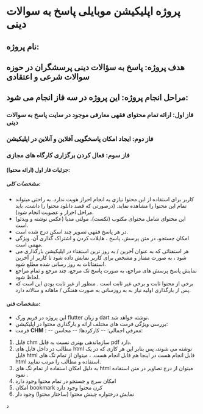 # پروژه اپلیکیشن موبایلی پاسخ به سوالات دینی  
## نام پروژه:
## هدف پروژه: پاسخ به سؤالات دینی پرسشگران در حوزه سوالات شرعی و اعتقادی
## مراحل انجام پروژه: این پروژه در سه فاز انجام می شود:
### فاز اول: ارائه تمام محتوای فقهی معارفی موجود در سایت پاسخ به سوالات دینی
### فاز دوم: ایجاد امکان پاسخگویی آفلاین و آنلاین در اپلیکیشن
### فاز سوم: فعال کردن برگزاری کارگاه های مجازی

#### جزئیات فاز اول (ارائه محتوا): 

##### مشخصات کلی:
- کاربر برای استفاده از این محتوا نیازی به انجام احراز هویت ندارد. به راحتی میتواند تمام این محتوا را مشاهده نماید. (درصورتی که قصد دانلود محتوا را داشت، باید مراحل احراز و عضویت انجام شود).
- این محتوای شامل محتوای مکتوب (تکست)، مولتی مدیا (عکس نوشته و ویدئو) است.
- در هر پاسخ فقهی تصویر چند اسکن درج شده است.
- امکان جستجو، در متن پرسش، پاسخ ، هایلات کردن و اشتراک گذاری آن، ویژگی مهمی است.
- هر استفتائی که به عنوان آخرین / به روز ترین استفتاء در اپلیکیشن بارگذاری می شود ، به صورت ممتاز و مشخص برای کاربر نمایش داده شود تا کاربر از آخرین استفتائات به روز رسانی شده مطلع شود.
- نمایش پاسخ پرسش های مراجع،  به صورت پاسخ تک مرجع، چند مرجع و تمام مراجع لحاظ شود.  
- برخی از محتوا ثابت و برخی غیر ثابت است . منظور از غیر ثابت بودن این است که  پس از بارگذاری اولیه نیاز به به روزسانی به صورت هفتگی / ماهانه و سالانه دارد.
  

#### مشخصات فنی:
- این پروژه در فریم ورک flutter  و زبان dart نوشته خواهد شد.
- بررسی ویژگی فرمت های  مختلف ارائه و بارگذاری محتوا در اپلیکیشن:
- فرمت **CHM** :
  -- معرفی اجمالی:
  -- کارکردها:
  -- محاسن:
1. فایل chm سازماندهی بهتری نسبت به فایل pdf دارد.
2. مطالب در داخل فایل های html نوشته می شوند، پس بنابر این هر کاری که در یک فایل html قابل انجام هست در اینجا هم قابل انجام هست. ، میتوان از تمام تگ های html استفاده  و مطالب را مرتب نمایید.
3. به دلیل امکان استفاده از تمام تگ های html  میتوان از درج تصاویر در متن استفاده نمود .
4. امکان سرچ و جستجو در تمام محتوا وجود دارد
5. امکان bookmark  کرن محتوا وجود دارد
6. نمایش درختواره چینش محتوا (ساختار محتوا) وجود دار
 




د





  
